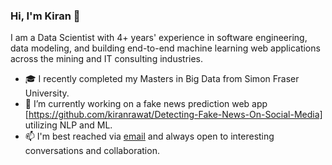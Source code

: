 ### Hi, I'm Kiran 👋

I am a Data Scientist with 4+ years' experience in software engineering, data modeling, and building end-to-end machine learning web applications across the mining and IT consulting industries.

- 🎓 I recently completed my Masters in Big Data from Simon Fraser University.
- 🔭 I’m currently working on a fake news prediction web app [https://github.com/kiranrawat/Detecting-Fake-News-On-Social-Media] utilizing NLP and ML.
- 📫 I'm best reached via [email](mailto:rawat.kiran111@gmail.com) and always open to interesting conversations and collaboration.

